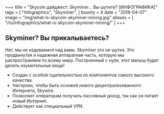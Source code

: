 +++
title = "Skycoin дайджест: Skyminer… Вы шутите? [ИНФОГРАФИКА]"
tags = [
    "Infographics",
    "Skyminer",
]
bounty = 4
date = "2018-04-07"
image = "img/what-is-skycoin-skyminer-mining.jpg"
aliases = [
	"/ru/infographics/what-is-skycoin-skyminer-mining/"
]
+++

## Skyminer? Вы прикалываетесь?

Нет, мы не издеваемся над вами. Skyminer это не шутка. Это продвинутая и надежная аппаратная часть, которую мы распространяем по всему миру. Построенный с нуля, этот малыш будет делать изумительные вещи!

* Создан с особой тщательностью из компонентов самого высокого качества.
* Настроен, чтобы быть основой нового децентрализованного Интернета, Skywire.
* Позволяет операторам получать пассивный доход, так как он питает новый Интернет.
* Действует как специальный VPN.
